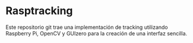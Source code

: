 # Rasptracking #

Este repositorio git trae una implementación de tracking utilizando Raspberry Pi, OpenCV y GUIzero para la creación de una interfaz sencilla.


